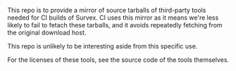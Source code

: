 This repo is to provide a mirror of source tarballs of third-party tools needed for CI builds of Survex. CI uses this mirror as it means we're less likely to fail to fetach these tarballs, and it avoids repeatedly fetching from the original download host.

This repo is unlikely to be interesting aside from this specific use.

For the licenses of these tools, see the source code of the tools themselves.
